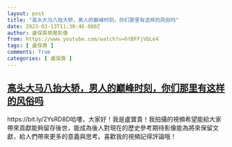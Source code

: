 ```yaml
---
layout: post
title: "高头大马八抬大轿，男人的巅峰时刻，你们那里有这样的风俗吗"
date: 2023-03-13T11:30:46.000Z
author: 盧保貴視覺影像
from: https://www.youtube.com/watch?v=hYBFFjVbLe4
tags: [ 盧保貴 ]
comments: True
categories: [ 盧保貴 ]
---
```

<!--1678707046000-->
[高头大马八抬大轿，男人的巅峰时刻，你们那里有这样的风俗吗](https://www.youtube.com/watch?v=hYBFFjVbLe4)
------

<div>
https://bit.ly/2YsRD8D哈嘍，大家好！我是盧寶貴！我拍攝的視頻希望能給大家帶來貢獻能夠留存後世，能成為後人對現在的歷史參考期待影像能為將來保留文獻，給人們帶來更多的意義與思考。喜歡我的視頻記得評論哦！
</div>
